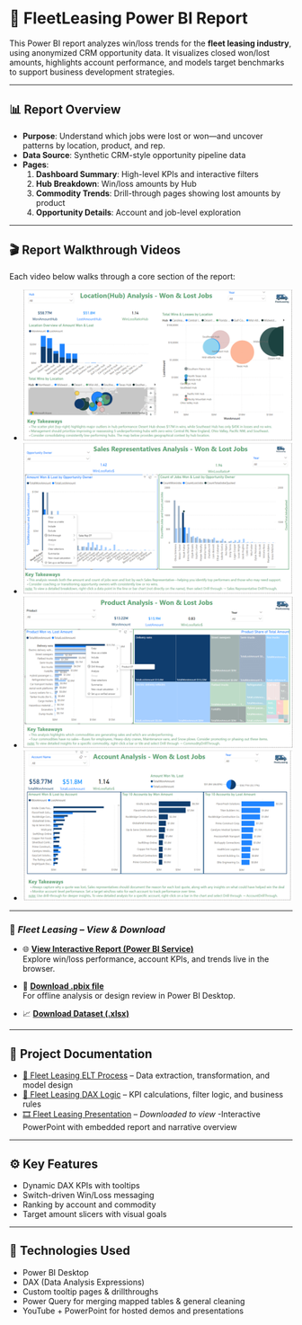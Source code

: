 # 🚗 FleetLeasing Power BI Report

This Power BI report analyzes win/loss trends for the **fleet leasing industry**, using anonymized CRM opportunity data. It visualizes closed won/lost amounts, highlights account performance, and models target benchmarks to support business development strategies.

---

## 📊 Report Overview

- **Purpose**: Understand which jobs were lost or won—and uncover patterns by location, product, and rep.
- **Data Source**: Synthetic CRM-style opportunity pipeline data
- **Pages**:
  1. **Dashboard Summary**: High-level KPIs and interactive filters
  2. **Hub Breakdown**: Win/loss amounts by Hub
  3. **Commodity Trends**: Drill-through pages showing lost amounts by product
  4. **Opportunity Details**: Account and job-level exploration

---

## 🎬 Report Walkthrough Videos

Each video below walks through a core section of the report:

- [![Location Analysis ➜](https://github.com/lisa-mcdonough/FleetLeasingCompany/blob/main/FleetLeasingCompany/Assets/PNG-LocationAnalysisFL.png)](https://youtu.be/OHdYXJLNDXo)
- [![Sales Rep Analysis ➜](https://github.com/lisa-mcdonough/FleetLeasingCompany/blob/main/FleetLeasingCompany/Assets/PNG-SalesRepAnalysisFL.png)](https://youtu.be/UzrGFsMSg3A)
- [![Product Analysis ➜](https://github.com/lisa-mcdonough/FleetLeasingCompany/blob/main/FleetLeasingCompany/Assets/PNG-ProductAnalysisFL.png)](https://youtu.be/Rso83NkXpQQ)
- [![Account Analysis ➜](https://github.com/lisa-mcdonough/FleetLeasingCompany/blob/main/FleetLeasingCompany/Assets/PNG-AccountAnalysisFL.png)](https://youtu.be/WHrV6jSXY74)

---
### 🚗 *Fleet Leasing – View & Download*

- 🌐 [**View Interactive Report (Power BI Service)**](https://app.powerbi.com/links/9p2tc46DrA?ctid=b8847cd9-049c-4193-9096-958b6037320f&pbi_source=linkShare)  
  Explore win/loss performance, account KPIs, and trends live in the browser.

- 💾 [**Download .pbix file**](https://github.com/lisa-mcdonough/FleetLeasingCompany/raw/main/FleetLeasingCompany/FleetLeasing.pbix)  
  For offline analysis or design review in Power BI Desktop.

- 📈 [**Download Dataset (.xlsx)**](https://github.com/lisa-mcdonough/FleetLeasingCompany/raw/main/FleetLeasingCompany/AnonamizedFlexFleetLeasingMapped.xlsx)

---



## 📄 Project Documentation
- [🔄 Fleet Leasing ELT Process](https://github.com/lisa-mcdonough/FleetLeasingCompany/blob/main/FleetLeasingCompany/FleetLeasingELT.md) – Data extraction, transformation, and model design  
- [🧮 Fleet Leasing DAX Logic](https://github.com/lisa-mcdonough/FleetLeasingCompany/blob/main/FleetLeasingCompany/FleetLeasingDAX.md) – KPI calculations, filter logic, and business rules  
- [🎞️ Fleet Leasing Presentation](https://github.com/lisa-mcdonough/FleetLeasingCompany/blob/main/FleetLeasingCompany/FleetLeasingPowerPoint.pptx) – *Downloaded to view* -Interactive PowerPoint with embedded report and narrative overview 

---

## ⚙️ Key Features

- Dynamic DAX KPIs with tooltips   
- Switch-driven Win/Loss messaging  
- Ranking by account and commodity  
- Target amount slicers with visual goals


---

## 🧠 Technologies Used

- Power BI Desktop  
- DAX (Data Analysis Expressions)  
- Custom tooltip pages & drillthroughs 
- Power Query for merging mapped tables & general cleaning   
- YouTube + PowerPoint for hosted demos and presentations
